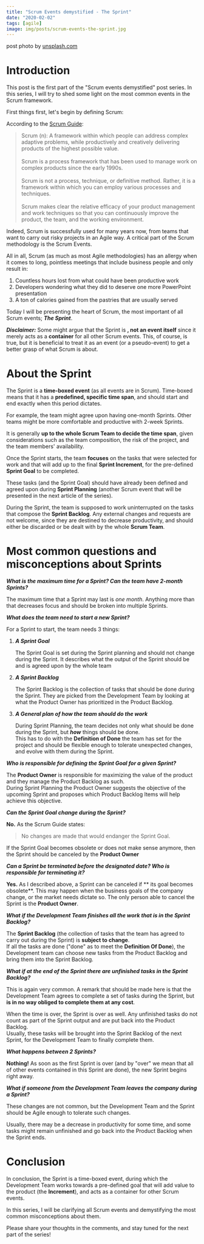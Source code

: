 ```yaml
---
title: "Scrum Events demystified - The Sprint"
date: "2020-02-02"
tags: [agile]
image: img/posts/scrum-events-the-sprint.jpg
---
```


post photo by [unsplash.com](https://unsplash.com/)

# Introduction

This post is the first part of the "Scrum events demystified" post series.
In this series, I will try to shed some light on the most common events in the Scrum framework.

First things first, let's begin by defining Scrum:

According to the [Scrum Guide](https://www.scrum.org/resources/scrum-guide):

> Scrum (n): A framework within which people can address complex adaptive problems, while
  productively and creatively delivering products of the highest possible value.<br/><br/>
  Scrum is a process framework that has been used to manage work on complex products since the early 1990s.<br/><br/>Scrum is not a process, technique, or definitive method. Rather, it is a
  framework within which you can employ various processes and techniques. <br/><br/>Scrum makes clear the relative efficacy of your product management and work techniques so that you can continuously improve the product, the team, and the working environment.

Indeed, Scrum is successfully used for many years now, from teams that want to carry out risky projects in an Agile way.
 A critical part of the Scrum methodology is the Scrum Events. 
 
 All in all, Scrum (as much as most Agile methodologies) has an 
 allergy when it comes to long, pointless meetings that include 
 business people and only result in:
 
 1. Countless hours lost from what could have been productive work
 2. Developers wondering what they did to deserve one more PowerPoint presentation
 3. A ton of calories gained from the pastries that are usually served
 
Today I will be presenting the heart of 
Scrum, the most important of all Scrum events; ***The Sprint***.


***Disclaimer:*** Some might argue that the Sprint is **, not
 an event itself** since it merely acts as a **container** for all other 
 Scrum events. This, of course, is true, but it is beneficial to treat it as an event (or a pseudo-event) to get a better grasp of what Scrum is about. 
 
# About the Sprint

The Sprint is a **time-boxed event** (as all events are in Scrum). 
Time-boxed means that it has a **predefined, specific time span**, 
and should start and end exactly when this period dictates. <br/>

For example, the team might agree upon having one-month Sprints. 
Other teams might be more comfortable and productive with 2-week Sprints.<br/>

It is generally **up to the whole Scrum Team to decide the time span**, 
given considerations such as the team composition, the risk of the project, 
and the team members' availability.

Once the Sprint starts, the team **focuses** on the tasks that were selected 
for work and that will add up to the final **Sprint Increment**, for the 
pre-defined **Sprint Goal** to be completed.

These tasks (and the Sprint Goal) should have already been defined and agreed upon
during **Sprint Planning** (another Scrum event that will be presented in the next article
of the series).

During the Sprint, the team is supposed to work uninterrupted on the tasks that
compose the **Sprint Backlog**. Any external changes and requests are not welcome, since
they are destined to decrease productivity, and should either be discarded or be dealt with
by the whole **Scrum Team**.

# Most common questions and misconceptions about Sprints

***What is the maximum time for a Sprint? Can the team have 2-month Sprints?***

The maximum time that a Sprint may last is *one month*. Anything more 
than that decreases focus and should be broken into multiple Sprints.


***What does the team need to start a new Sprint?***

For a Sprint to start, the team needs 3 things:

1. ***A Sprint Goal***

   The Sprint Goal is set during the Sprint planning and should not change during the Sprint. It describes what the output of the Sprint 
   should be and is agreed upon by the whole team
   
2. ***A Sprint Backlog***

   The Sprint Backlog is the collection of tasks that should be done during the Sprint. They are picked from the Development 
   Team by looking at what the Product Owner has prioritized in the Product Backlog.
   
3. ***A General plan of how the team should do the work***

   During Sprint Planning, the team decides not only what should 
   be done during the Sprint, but ***how*** things should be done.<br/> 
   This has to do with the **Definition of Done** the team has set for 
   the project and should be flexible enough to tolerate unexpected changes, 
   and evolve with them during the Sprint.
   
   
***Who is responsible for defining the Sprint Goal for a given Sprint?***

The **Product Owner** is responsible for maximizing the value of the product 
and they manage the Product Backlog as such. <br/>
During Sprint Planning the 
Product Owner suggests the objective of the upcoming Sprint and proposes 
which Product Backlog Items will help achieve this objective.

***Can the Sprint Goal change during the Sprint?***

**No.** As the Scrum Guide states:

> No changes are made that would endanger the Sprint Goal.

If the Sprint Goal becomes obsolete or does not make sense anymore, 
then the Sprint should be canceled by the **Product Owner**

***Can a Sprint be terminated before the designated date? Who is responsible for terminating it?***

**Yes.** As I described above, a Sprint can be canceled if ** its goal becomes obsolete**. This may happen when the business goals of the company change, 
or the market needs dictate so.
The only person able to cancel the Sprint is the **Product Owner**.

***What if the Development Team finishes all the work that is in the Sprint Backlog?***

The **Sprint Backlog** (the collection of tasks that the team has agreed 
to carry out during the Sprint) is **subject to change**. 
<br/>If all the tasks are done ("done" as to meet the **Definition Of Done**), 
the Development team can choose new tasks from the Product Backlog and 
bring them into the Sprint Backlog.

***What if at the end of the Sprint there are unfinished tasks in the Sprint Backlog?***

This is again very common. A remark that should be made here is that 
the Development Team agrees to complete a set of tasks during the Sprint, 
but **is in no way obliged to complete them at any cost**.<br/> 

When the time is over, the Sprint is over as well. Any unfinished tasks 
do not count as part of the Sprint output and are put back into the Product 
Backlog. <br/>Usually, these tasks will be brought into the Sprint Backlog of the next Sprint, for the Development Team to finally complete them.

***What happens between 2 Sprints?***

**Nothing!** As soon as the first Sprint is over (and by "over" we mean that all of other 
events contained in this Sprint are done), the new Sprint begins right away.

***What if someone from the Development Team leaves the company during a Sprint?***

These changes are not common, but the Development Team and the Sprint should be 
Agile enough to tolerate such changes. <br/> 

Usually, there may be a decrease in productivity for some time, and some tasks might remain unfinished and go back into the Product Backlog when the Sprint ends.

# Conclusion
In conclusion, the Sprint is a time-boxed event, during which the Development Team
works towards a pre-defined goal that will add value to the product (the **Increment**), and acts as a container for other 
Scrum events.

In this series, I will be clarifying all Scrum 
events and demystifying the most common misconceptions about them.

Please share your thoughts in the comments, and stay tuned for the 
next part of the series!
